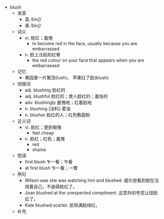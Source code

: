 - blush
  - 发音
    - 英 /blʌʃ/
    - 美 /blʌʃ/
  - 词义
    - vi. 脸红；羞愧
      - to become red in the face, usually because you are embarrassed
    - n. 脸上泛起的红晕
      - the red colour on your face that appears when you are embarrassed
  - 记忆
    - 果园里一片繁茂(lush)， 苹果红了脸(blush)
  - 同根词
    - adj. blushing 脸红的
    - adj. blushful 脸红的；使人脸红的；羞怯的
    - adv. blushingly 羞愧地；红着脸地
    - n. blushing [涂料] 雾浊
    - n. blusher 脸红的人；红色敷面粉
  - 近义词
    - vi. 脸红；感到惭愧
      - feel cheap
    - n. 脸红；红色；羞愧
      - red
      - shame
  - 短语
    - first blush 乍一看；乍看
    - at first blush 乍一看；一瞥
  - 例句
    - Wilson saw she was watching him and blushed. 威尔逊看到她在注视着自己，不由得脸红了。
    - Joan blushed at the unexpected compliment. 这意外的夸奖让琼脸红了。
    - Kate blushed scarlet. 凯特满脸绯红。
  - 补充